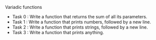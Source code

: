Variadic functions

- Task 0 : Write a function that returns the sum of all its parameters.
- Task 1 : Write a function that prints numbers, followed by a new line.
- Task 2 : Write a function that prints strings, followed by a new line.
- Task 3 : Write a function that prints anything.